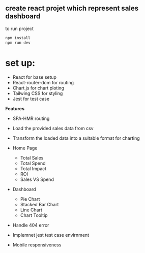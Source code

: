 ## create react projet which represent sales dashboard

to run project

```javascript
npm install
npm run dev
```

# set up:

- React for base setup
- React-router-dom for routing
- Chart.js for chart ploting
- Tailwing CSS for styling
- Jest for test case

**Features**

- SPA-HMR routing
- Load the provided sales data from csv
- Transform the loaded data into a suitable format for charting
- Home Page
  - Total Sales
  - Total Spend
  - Total Impact
  - ROI
  - Sales VS Spend
- Dashboard

  - Pie Chart
  - Stacked Bar Chart
  - Line Chart
  - Chart Tooltip

- Handle 404 error
- Implemnet jest test case envirnment
- Mobile responsiveness
